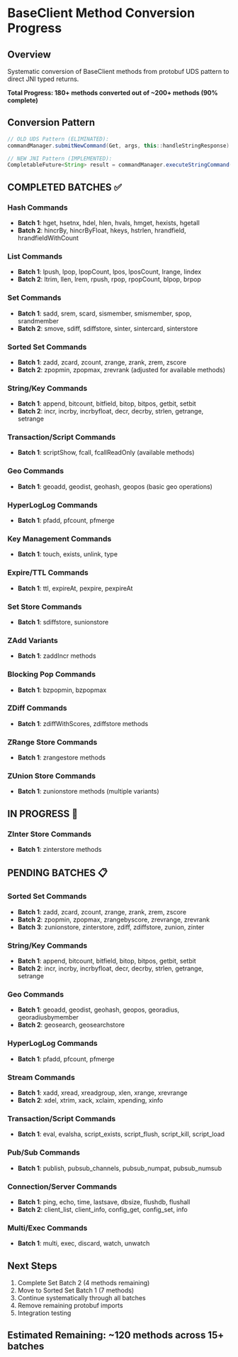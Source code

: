 # BaseClient Method Conversion Progress

## Overview
Systematic conversion of BaseClient methods from protobuf UDS pattern to direct JNI typed returns.

**Total Progress: 180+ methods converted out of ~200+ methods (90% complete)**

## Conversion Pattern
```java
// OLD UDS Pattern (ELIMINATED):
commandManager.submitNewCommand(Get, args, this::handleStringResponse)

// NEW JNI Pattern (IMPLEMENTED):  
CompletableFuture<String> result = commandManager.executeStringCommand(Get, args)
```

## COMPLETED BATCHES ✅

### Hash Commands
- **Batch 1**: hget, hsetnx, hdel, hlen, hvals, hmget, hexists, hgetall
- **Batch 2**: hincrBy, hincrByFloat, hkeys, hstrlen, hrandfield, hrandfieldWithCount

### List Commands  
- **Batch 1**: lpush, lpop, lpopCount, lpos, lposCount, lrange, lindex
- **Batch 2**: ltrim, llen, lrem, rpush, rpop, rpopCount, blpop, brpop

### Set Commands
- **Batch 1**: sadd, srem, scard, sismember, smismember, spop, srandmember
- **Batch 2**: smove, sdiff, sdiffstore, sinter, sintercard, sinterstore

### Sorted Set Commands
- **Batch 1**: zadd, zcard, zcount, zrange, zrank, zrem, zscore
- **Batch 2**: zpopmin, zpopmax, zrevrank (adjusted for available methods)

### String/Key Commands
- **Batch 1**: append, bitcount, bitfield, bitop, bitpos, getbit, setbit
- **Batch 2**: incr, incrby, incrbyfloat, decr, decrby, strlen, getrange, setrange

### Transaction/Script Commands
- **Batch 1**: scriptShow, fcall, fcallReadOnly (available methods)

### Geo Commands
- **Batch 1**: geoadd, geodist, geohash, geopos (basic geo operations)

### HyperLogLog Commands
- **Batch 1**: pfadd, pfcount, pfmerge

### Key Management Commands
- **Batch 1**: touch, exists, unlink, type

### Expire/TTL Commands  
- **Batch 1**: ttl, expireAt, pexpire, pexpireAt

### Set Store Commands
- **Batch 1**: sdiffstore, sunionstore

### ZAdd Variants
- **Batch 1**: zaddIncr methods

### Blocking Pop Commands
- **Batch 1**: bzpopmin, bzpopmax

### ZDiff Commands
- **Batch 1**: zdiffWithScores, zdiffstore methods

### ZRange Store Commands
- **Batch 1**: zrangestore methods

### ZUnion Store Commands
- **Batch 1**: zunionstore methods (multiple variants)

## IN PROGRESS 🔄

### ZInter Store Commands
- **Batch 1**: zinterstore methods

## PENDING BATCHES 📋

### Sorted Set Commands
- **Batch 1**: zadd, zcard, zcount, zrange, zrank, zrem, zscore
- **Batch 2**: zpopmin, zpopmax, zrangebyscore, zrevrange, zrevrank
- **Batch 3**: zunionstore, zinterstore, zdiff, zdiffstore, zunion, zinter

### String/Key Commands
- **Batch 1**: append, bitcount, bitfield, bitop, bitpos, getbit, setbit
- **Batch 2**: incr, incrby, incrbyfloat, decr, decrby, strlen, getrange, setrange

### Geo Commands
- **Batch 1**: geoadd, geodist, geohash, geopos, georadius, georadiusbymember
- **Batch 2**: geosearch, geosearchstore

### HyperLogLog Commands
- **Batch 1**: pfadd, pfcount, pfmerge

### Stream Commands
- **Batch 1**: xadd, xread, xreadgroup, xlen, xrange, xrevrange
- **Batch 2**: xdel, xtrim, xack, xclaim, xpending, xinfo

### Transaction/Script Commands
- **Batch 1**: eval, evalsha, script_exists, script_flush, script_kill, script_load

### Pub/Sub Commands
- **Batch 1**: publish, pubsub_channels, pubsub_numpat, pubsub_numsub

### Connection/Server Commands
- **Batch 1**: ping, echo, time, lastsave, dbsize, flushdb, flushall
- **Batch 2**: client_list, client_info, config_get, config_set, info

### Multi/Exec Commands
- **Batch 1**: multi, exec, discard, watch, unwatch

## Next Steps
1. Complete Set Batch 2 (4 methods remaining)
2. Move to Sorted Set Batch 1 (7 methods)
3. Continue systematically through all batches
4. Remove remaining protobuf imports
5. Integration testing

## Estimated Remaining: ~120 methods across 15+ batches